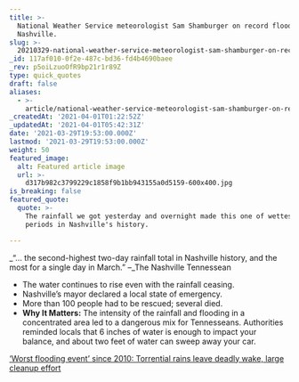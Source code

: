 ```yaml
---
title: >-
  National Weather Service meteorologist Sam Shamburger on record flooding in
  Nashville.
slug: >-
  20210329-national-weather-service-meteorologist-sam-shamburger-on-record-flooding-in-nashville
_id: 117af010-0f2e-487c-bd36-fd4b4690baee
_rev: p5oiLzuoOfR9bp21r1r89Z
type: quick_quotes
draft: false
aliases:
  - >-
    article/national-weather-service-meteorologist-sam-shamburger-on-record-flooding-in-nashville/
_createdAt: '2021-04-01T01:22:52Z'
_updatedAt: '2021-04-01T05:42:31Z'
date: '2021-03-29T19:53:00.000Z'
lastmod: '2021-03-29T19:53:00.000Z'
weight: 50
featured_image:
  alt: Featured article image
  url: >-
    d317b982c3799229c1858f9b1bb943155a0d5159-600x400.jpg
is_breaking: false
featured_quote:
  quote: >-
    The rainfall we got yesterday and overnight made this one of wettest 24-hour
    periods in Nashville's history.

---
```

_“… the second-highest two-day rainfall total in Nashville history, and the most for a single day in March.” –_The Nashville Tennessean

* The water continues to rise even with the rainfall ceasing.
* Nashville’s mayor declared a local state of emergency.
* More than 100 people had to be rescued; several died.
* **Why It Matters:** The intensity of the rainfall and flooding in a concentrated area led to a dangerous mix for Tennesseans. Authorities reminded locals that 6 inches of water is enough to impact your balance, and about two feet of water can sweep away your car.

[‘Worst flooding event’ since 2010: Torrential rains leave deadly wake, large cleanup effort](https://www.tennessean.com/story/weather/2021/03/28/nashville-weather-flash-flooding-rainfall-storms/7035987002/)
